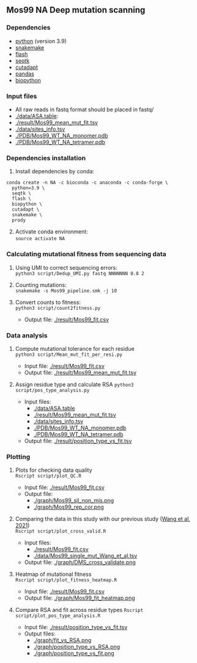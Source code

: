 ## Mos99 NA Deep mutation scanning

### Dependencies ###
* [python](https://www.python.org/) (version 3.9)
* [snakemake](https://snakemake.readthedocs.io/en/stable/)
* [flash](https://github.com/dstreett/FLASH2)
* [seqtk](https://github.com/lh3/seqtk)
* [cutadapt](https://cutadapt.readthedocs.io/en/stable/)
* [pandas](https://pandas.pydata.org/)
* [biopython](https://github.com/biopython/biopython)

### Input files ###
* All raw reads in fastq format should be placed in fastq/
* [./data/ASA.table](./data/ASA.table):
* [./result/Mos99_mean_mut_fit.tsv](./result/Mos99_mean_mut_fit.tsv)
* [./data/sites_info.tsv](./data/sites_info.tsv)
* [./PDB/Mos99_WT_NA_monomer.pdb](./PDB/Mos99_WT_NA_monomer.pdb)
* [./PDB/Mos99_WT_NA_tetramer.pdb](./PDB/Mos99_WT_NA_tetramer.pdb)

### Dependencies installation ###
1. Install dependencies by conda:   
```
conda create -n NA -c bioconda -c anaconda -c conda-forge \
  python=3.9 \
  seqtk \
  flash \
  biopython \
  cutadapt \
  snakemake \
  prody
```   

2. Activate conda environment:   
``source activate NA``

### Calculating mutational fitness from sequencing data ###
1. Using UMI to correct sequencing errors:   
``python3 script/Dedup_UMI.py fastq NNNNNNN 0.8 2``

2. Counting mutations:   
``snakemake -s Mos99_pipeline.smk -j 10``

3. Convert counts to fitness:   
``python3 script/count2fitness.py``
    - Output file: [./result/Mos99_fit.csv](./result/Mos99_fit.csv)

### Data analysis ###
1. Compute mutational tolerance for each residue   
``python3 script/Mean_mut_fit_per_resi.py``
    - Input file: [./result/Mos99_fit.csv](./result/Mos99_fit.csv)
    - Output file: [./result/Mos99_mean_mut_fit.tsv](./result/Mos99_mean_mut_fit.tsv)

2. Assign residue type and calculate RSA
``python3 script/pos_type_analysis.py``
    - Input files:
      - [./data/ASA.table](./data/ASA.table)
      - [./result/Mos99_mean_mut_fit.tsv](./result/Mos99_mean_mut_fit.tsv)
      - [./data/sites_info.tsv](./data/sites_info.tsv)
      - [./PDB/Mos99_WT_NA_monomer.pdb](./PDB/Mos99_WT_NA_monomer.pdb)
      - [./PDB/Mos99_WT_NA_tetramer.pdb](./PDB/Mos99_WT_NA_tetramer.pdb)
    - Output file: [./result/position_type_vs_fit.tsv](./result/position_type_vs_fit.tsv)

### Plotting ###
1. Plots for checking data quality   
``Rscript script/plot_QC.R``
    - Input file: [./result/Mos99_fit.csv](./result/Mos99_fit.csv)
    - Output file:
      - [./graph/Mos99_sil_non_mis.png](./graph/Mos99_sil_non_mis.png)
      - [./graph/Mos99_rep_cor.png](./graph/Mos99_rep_cor.png)

2. Comparing the data in this study with our previous study ([Wang et al. 2021](https://elifesciences.org/articles/72516))   
``Rscript script/plot_cross_valid.R``
    - Input files:
      - [./result/Mos99_fit.csv](./result/Mos99_fit.csv)
      - [./data/Mos99_single_mut_Wang_et_al.tsv](./data/Mos99_single_mut_Wang_et_al.tsv)
    - Output file: [./graph/DMS_cross_validate.png](./graph/DMS_cross_validate.png)

3. Heatmap of mutational fitness   
``Rscript script/plot_fitness_heatmap.R``
    - Input file: [./result/Mos99_fit.csv](./result/Mos99_fit.csv)
    - Output file: [./graph/Mos99_fit_heatmap.png](./graph/Mos99_fit_heatmap.png)

4. Compare RSA and fit across residue types
``Rscript script/plot_pos_type_analysis.R``
    - Input file: [./result/position_type_vs_fit.tsv](./result/position_type_vs_fit.tsv)
    - Output files:
      - [./graph/fit_vs_RSA.png](./graph/fit_vs_RSA.png)
      - [./graph/position_type_vs_RSA.png](./graph/position_type_vs_RSA.png)
      - [./graph/position_type_vs_fit.png](./graph/position_type_vs_fit.png)
